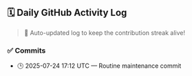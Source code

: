 ## 🗓️ Daily GitHub Activity Log

> 🤖 Auto-updated log to keep the contribution streak alive!

### ✅ Commits

- 🕒 2025-07-24 17:12 UTC — Routine maintenance commit

